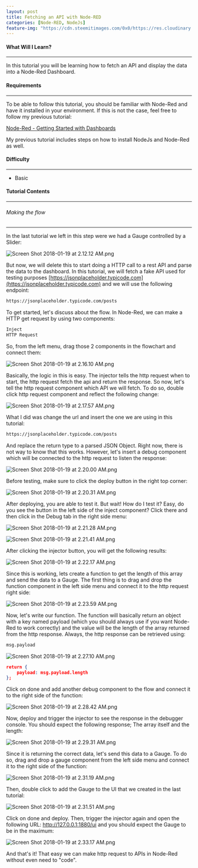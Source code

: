 ```yaml
---
layout: post
title: Fetching an API with Node-RED
categories: [Node-RED, NodeJs]
feature-img: "https://cdn.steemitimages.com/0x0/https://res.cloudinary.com/hpiynhbhq/image/upload/v1516346932/qx7cofxe02eucqrh8zdo.png"
---
```


#### What Will I Learn?
***
In this tutorial you will be learning how to fetch an API and display the data into a Node-Red Dashboard.

#### Requirements
***
To be able to follow this tutorial, you should be familiar with Node-Red and have it installed in your environment. If this is not the case, feel free to follow my previous tutorial:

[Node-Red - Getting Started with Dashboards](https://jayserdny.github.io/node-red/nodejs/node-red-getting-started-with-dashboards/)

My previous tutorial includes steps on how to install NodeJs and Node-Red as well.

#### Difficulty
***
- Basic

#### Tutorial Contents
***
###### Making the flow
***
In the last tutorial we left in this step were we had a Gauge controlled by a Slider:

![Screen Shot 2018-01-19 at 2.12.12 AM.png](https://res.cloudinary.com/hpiynhbhq/image/upload/v1516345946/hxyxxa0xpsxv4o7xekvz.png)

But now, we will delete this to start doing a HTTP call to a rest API and parse the data to the dashboard. In this tutorial, we will fetch a fake API used for testing purposes [https://jsonplaceholder.typicode.com](https://jsonplaceholder.typicode.com) and we will use the following endpoint:

```bash
https://jsonplaceholder.typicode.com/posts
```

To get started, let's discuss about the flow. In Node-Red, we can make a HTTP get request by using two components:

```bash
Inject
HTTP Request
```

So, from the left menu, drag those 2 components in the flowchart and connect them:

![Screen Shot 2018-01-19 at 2.16.10 AM.png](https://res.cloudinary.com/hpiynhbhq/image/upload/v1516346183/hxoym0v9gbijetupm7el.png)

Basically, the logic in this is easy. The injector tells the http request when to start, the http request fetch the api and return the response. So now, let's tell the http request component which API we will fetch. To do so, double click http request component and reflect the following change:

![Screen Shot 2018-01-19 at 2.17.57 AM.png](https://res.cloudinary.com/hpiynhbhq/image/upload/v1516346295/wgbl312xyyxryxkzfevw.png)

What I did was change the url and insert the one we are using in this tutorial:

```bash
https://jsonplaceholder.typicode.com/posts
```

And replace the return type to a parsed JSON Object. Right now, there is not way to know that this works. However, let's insert a debug component which will be connected to the http request to listen the response:

![Screen Shot 2018-01-19 at 2.20.00 AM.png](https://res.cloudinary.com/hpiynhbhq/image/upload/v1516346410/twyeeln600lfeclke21e.png)

Before testing, make sure to click the deploy button in the right top corner:

![Screen Shot 2018-01-19 at 2.20.31 AM.png](https://res.cloudinary.com/hpiynhbhq/image/upload/v1516346440/b9qegt5hi9t3fynkihtp.png)

After deploying, you are able to test it. But wait! How do I test it? Easy, do you see the button in the left side of the inject component? Click there and then click in the Debug tab in the right side menu:

![Screen Shot 2018-01-19 at 2.21.28 AM.png](https://res.cloudinary.com/hpiynhbhq/image/upload/v1516346497/tokaylkkc7n0cyigxypj.png)

![Screen Shot 2018-01-19 at 2.21.41 AM.png](https://res.cloudinary.com/hpiynhbhq/image/upload/v1516346512/ae6osazrshctehzjdchi.png)

After clicking the injector button, you will get the following results:

![Screen Shot 2018-01-19 at 2.22.17 AM.png](https://res.cloudinary.com/hpiynhbhq/image/upload/v1516346561/z2mazgrotgmxtcdp2gyy.png)

Since this is working, lets create a function to get the length of this array and send the data to a Gauge. The first thing is to drag and drop the function component in the left side menu and connect it to the http request right side:

![Screen Shot 2018-01-19 at 2.23.59 AM.png](https://res.cloudinary.com/hpiynhbhq/image/upload/v1516346650/inaq3ynskmncq8lchgpj.png)

Now, let's write our function. The function will basically return an object with a key named payload (which you should always use if you want Node-Red to work correctly) and the value will be the length of the array returned from the http response. Always, the http response can be retrieved using:

```bash
msg.payload
```

![Screen Shot 2018-01-19 at 2.27.10 AM.png](https://res.cloudinary.com/hpiynhbhq/image/upload/v1516346841/awfvm6g5av577bz5sdpi.png)

```json
return {
    payload: msg.payload.length
};
```
Click on done and add another debug component to the flow and connect it to the right side of the function:

![Screen Shot 2018-01-19 at 2.28.42 AM.png](https://res.cloudinary.com/hpiynhbhq/image/upload/v1516346932/qx7cofxe02eucqrh8zdo.png)

Now, deploy and trigger the injector to see the response in the debugger console. You should expect the following response; The array itself and the length:

![Screen Shot 2018-01-19 at 2.29.31 AM.png](https://res.cloudinary.com/hpiynhbhq/image/upload/v1516346985/v3tc0oin7kanujn1yozh.png)

Since it is returning the correct data, let's send this data to a Gauge. To do so, drag and drop a gauge component from the left side menu and connect it to the right side of the function:

![Screen Shot 2018-01-19 at 2.31.19 AM.png](https://res.cloudinary.com/hpiynhbhq/image/upload/v1516347088/u19k1gaawfrabuxp4t9k.png)

Then, double click to add the Gauge to the UI that we created in the last tutorial:

![Screen Shot 2018-01-19 at 2.31.51 AM.png](https://res.cloudinary.com/hpiynhbhq/image/upload/v1516347126/nsukbzssgqt1o2ya5kca.png)

Click on done and deploy. Then, trigger the injector again and open the following URL:  http://127.0.0.1:1880/ui and you should expect the Gauge to be in the maximum:

![Screen Shot 2018-01-19 at 2.33.17 AM.png](https://res.cloudinary.com/hpiynhbhq/image/upload/v1516347207/iqbjd0jhrgkre7ismy95.png)

And that's it! That easy we can make http request to APIs in Node-Red without even need to "code".
